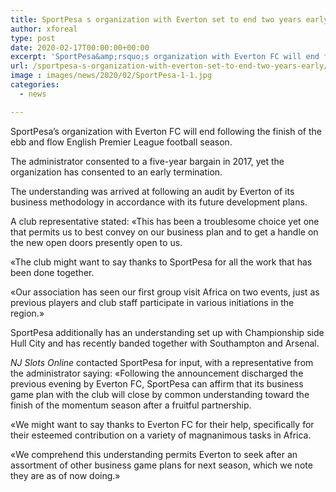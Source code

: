 ```yaml
---
title: SportPesa s organization with Everton set to end two years early
author: xforeal 
type: post
date: 2020-02-17T00:00:00+00:00
excerpt: 'SportPesa&amp;rsquo;s organization with Everton FC will end following the finish of the ebb and flow English Premier League football season '
url: /sportpesa-s-organization-with-everton-set-to-end-two-years-early/
image : images/news/2020/02/SportPesa-1-1.jpg
categories:
  - news

---
```

<span style="font-weight: 400;">SportPesa&rsquo;s organization with Everton FC will end following the finish of the ebb and flow English Premier League football season.</span>

<span style="font-weight: 400;">The administrator consented to a five-year bargain in 2017, yet the organization has consented to an early termination.</span>

<span style="font-weight: 400;">The understanding was arrived at following an audit by Everton of its business methodology in accordance with its future development plans.</span>

<span style="font-weight: 400;">A club representative stated: &#171;This has been a troublesome choice yet one that permits us to best convey on our business plan and to get a handle on the new open doors presently open to us.</span>

<span style="font-weight: 400;">&#171;The club might want to say thanks to SportPesa for all the work that has been done together.</span>

<span style="font-weight: 400;">&#171;Our association has seen our first group visit Africa on two events, just as previous players and club staff participate in various initiations in the region.&#187;</span>

<span style="font-weight: 400;">SportPesa additionally has an understanding set up with Championship side Hull City and has recently banded together with Southampton and Arsenal.</span>

<span style="font-weight: 400;"><em>NJ Slots Online</em>&nbsp;contacted SportPesa for input, with a representative from the administrator saying:&nbsp;</span>&#171;Following the announcement discharged the previous evening by Everton FC, SportPesa can affirm that its business game plan with the club will close by common understanding toward the finish of the momentum season after a fruitful partnership.

&#171;We might want to say thanks to Everton FC for their help, specifically for their esteemed contribution on a variety of magnanimous tasks in Africa.

&#171;We comprehend this understanding permits Everton to seek after an assortment of other business game plans for next season, which we note they are as of now doing.&#187;